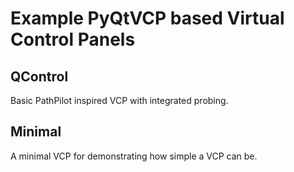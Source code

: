 # Example PyQtVCP based Virtual Control Panels

## QControl
Basic PathPilot inspired VCP with integrated probing.

## Minimal
A minimal VCP for demonstrating how simple a VCP can be.
